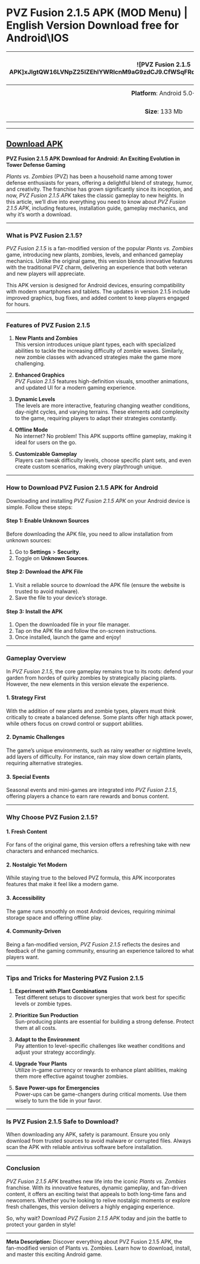# PVZ Fusion 2.1.5 APK (MOD Menu) | English Version Download free for Android\IOS
| ![PVZ Fusion 2.1.5 APK]xJlgtQW16LVNpZ25lZEhlYWRlcnM9aG9zdCJ9.CfWSqFRdRmB0vjiZeSm_sS2myXkQjRraXvji3nxLUII) | [**PVZ Fusion 2.1.5 APK**](https://modcombo.com/pvz-fusion.html)  |
|:-------------------------------------------------:|-----------------------|
| **Platform**: Android 5.0+                       | **Version**: 2.1.5     |
| **Size**: 133 Mb                                 | ⭐⭐⭐⭐⭐ (5/5) |
---
## [Download APK](https://modcombo.com/pvz-fusion.html)

**PVZ Fusion 2.1.5 APK Download for Android: An Exciting Evolution in Tower Defense Gaming**  

*Plants vs. Zombies* (PVZ) has been a household name among tower defense enthusiasts for years, offering a delightful blend of strategy, humor, and creativity. The franchise has grown significantly since its inception, and now, *PVZ Fusion 2.1.5 APK* takes the classic gameplay to new heights. In this article, we’ll dive into everything you need to know about *PVZ Fusion 2.1.5 APK*, including features, installation guide, gameplay mechanics, and why it’s worth a download.  

---

### **What is PVZ Fusion 2.1.5?**  
*PVZ Fusion 2.1.5* is a fan-modified version of the popular *Plants vs. Zombies* game, introducing new plants, zombies, levels, and enhanced gameplay mechanics. Unlike the original game, this version blends innovative features with the traditional PVZ charm, delivering an experience that both veteran and new players will appreciate.  

This APK version is designed for Android devices, ensuring compatibility with modern smartphones and tablets. The updates in version 2.1.5 include improved graphics, bug fixes, and added content to keep players engaged for hours.  

---

### **Features of PVZ Fusion 2.1.5**  

1. **New Plants and Zombies**  
   This version introduces unique plant types, each with specialized abilities to tackle the increasing difficulty of zombie waves. Similarly, new zombie classes with advanced strategies make the game more challenging.  

2. **Enhanced Graphics**  
   *PVZ Fusion 2.1.5* features high-definition visuals, smoother animations, and updated UI for a modern gaming experience.  

3. **Dynamic Levels**  
   The levels are more interactive, featuring changing weather conditions, day-night cycles, and varying terrains. These elements add complexity to the game, requiring players to adapt their strategies constantly.  

4. **Offline Mode**  
   No internet? No problem! This APK supports offline gameplay, making it ideal for users on the go.  

5. **Customizable Gameplay**  
   Players can tweak difficulty levels, choose specific plant sets, and even create custom scenarios, making every playthrough unique.  

---

### **How to Download PVZ Fusion 2.1.5 APK for Android**  

Downloading and installing *PVZ Fusion 2.1.5 APK* on your Android device is simple. Follow these steps:  

#### **Step 1: Enable Unknown Sources**  
Before downloading the APK file, you need to allow installation from unknown sources:  
1. Go to **Settings** > **Security**.  
2. Toggle on **Unknown Sources**.  

#### **Step 2: Download the APK File**  
1. Visit a reliable source to download the APK file (ensure the website is trusted to avoid malware).  
2. Save the file to your device’s storage.  

#### **Step 3: Install the APK**  
1. Open the downloaded file in your file manager.  
2. Tap on the APK file and follow the on-screen instructions.  
3. Once installed, launch the game and enjoy!  

---

### **Gameplay Overview**  

In *PVZ Fusion 2.1.5*, the core gameplay remains true to its roots: defend your garden from hordes of quirky zombies by strategically placing plants. However, the new elements in this version elevate the experience.  

#### **1. Strategy First**  
With the addition of new plants and zombie types, players must think critically to create a balanced defense. Some plants offer high attack power, while others focus on crowd control or support abilities.  

#### **2. Dynamic Challenges**  
The game’s unique environments, such as rainy weather or nighttime levels, add layers of difficulty. For instance, rain may slow down certain plants, requiring alternative strategies.  

#### **3. Special Events**  
Seasonal events and mini-games are integrated into *PVZ Fusion 2.1.5*, offering players a chance to earn rare rewards and bonus content.  

---

### **Why Choose PVZ Fusion 2.1.5?**  

#### **1. Fresh Content**  
For fans of the original game, this version offers a refreshing take with new characters and enhanced mechanics.  

#### **2. Nostalgic Yet Modern**  
While staying true to the beloved PVZ formula, this APK incorporates features that make it feel like a modern game.  

#### **3. Accessibility**  
The game runs smoothly on most Android devices, requiring minimal storage space and offering offline play.  

#### **4. Community-Driven**  
Being a fan-modified version, *PVZ Fusion 2.1.5* reflects the desires and feedback of the gaming community, ensuring an experience tailored to what players want.  

---

### **Tips and Tricks for Mastering PVZ Fusion 2.1.5**  

1. **Experiment with Plant Combinations**  
   Test different setups to discover synergies that work best for specific levels or zombie types.  

2. **Prioritize Sun Production**  
   Sun-producing plants are essential for building a strong defense. Protect them at all costs.  

3. **Adapt to the Environment**  
   Pay attention to level-specific challenges like weather conditions and adjust your strategy accordingly.  

4. **Upgrade Your Plants**  
   Utilize in-game currency or rewards to enhance plant abilities, making them more effective against tougher zombies.  

5. **Save Power-ups for Emergencies**  
   Power-ups can be game-changers during critical moments. Use them wisely to turn the tide in your favor.  

---

### **Is PVZ Fusion 2.1.5 Safe to Download?**  

When downloading any APK, safety is paramount. Ensure you only download from trusted sources to avoid malware or corrupted files. Always scan the APK with reliable antivirus software before installation.  

---

### **Conclusion**  

*PVZ Fusion 2.1.5 APK* breathes new life into the iconic *Plants vs. Zombies* franchise. With its innovative features, dynamic gameplay, and fan-driven content, it offers an exciting twist that appeals to both long-time fans and newcomers. Whether you’re looking to relive nostalgic moments or explore fresh challenges, this version delivers a highly engaging experience.  

So, why wait? Download *PVZ Fusion 2.1.5 APK* today and join the battle to protect your garden in style!  

---  

**Meta Description:** Discover everything about PVZ Fusion 2.1.5 APK, the fan-modified version of Plants vs. Zombies. Learn how to download, install, and master this exciting Android game.  
